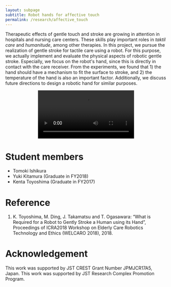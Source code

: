 ```yaml
---
layout: subpage
subtitle: Robot hands for affective touch
permalink: /research/affective_touch
---
```


Therapeutic effects of gentle touch and stroke are growing in attention in hospitals and nursing care centers. These skills play important roles in *taktil care* and *humanitude*, among other therapies. 
In this project, we pursue the realization of gentle stroke for tactile care using a robot. For this purpose, we actually implement and evaluate the physical aspects of robotic gentle stroke. Especially, we focus on the robot's hand, since this is directly in contact with the care receiver. From the experiments, we found that 1) the hand should have a mechanism to fit the surface to stroke, and 2) the temperature of the hand is also an important factor. Additionally, we discuss future directions to design a robotic hand for similar purposes.

<center>
<video controls>
  <source src="../assets/mov/affective_touch.webm">
  <source src="../assets/mov/affective_touch.mp4">
</video>
</center>

# Student members
- Tomoki Ishikura
- Yuki Kitamura (Graduate in FY2018)
- Kenta Toyoshima (Graduate in FY2017)

# Reference
1. K. Toyoshima, M. Ding, J. Takamatsu and T. Ogasawara: “What is Required for a Robot to Gently Stroke a Human using its Hand”, Proceedings of ICRA2018 Workshop on Elderly Care Robotics Technology and Ethics (WELCARO 2018), 2018.

# Acknowledgement
This work was supported by JST CREST Grant Number JPMJCR17A5, Japan. This work was supported by JST Research Complex Promotion Program.


